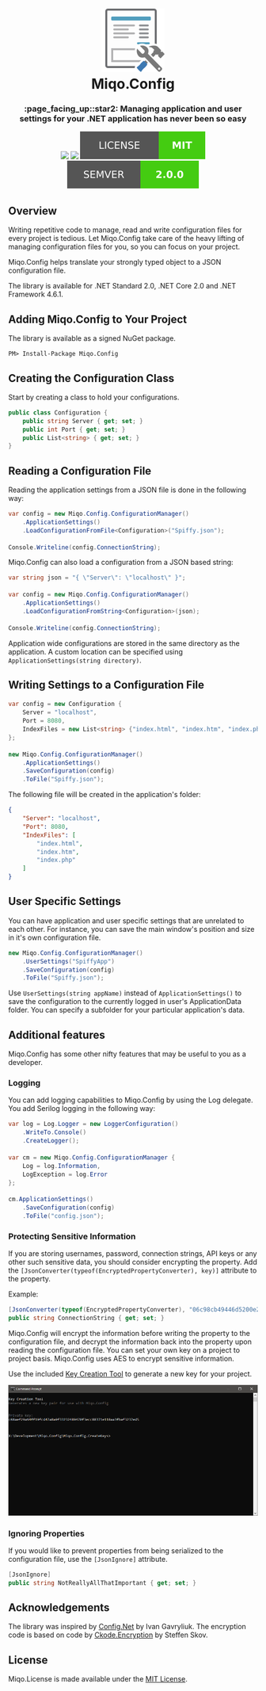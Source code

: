 <h1 align="center">
  <br>
  <img src ="./.github/miqo.config.png" width="128" height="128"/>
  <br>
  Miqo.Config
  <br>
</h1>
<h3 align="center">
	:page_facing_up::star2: Managing application and user settings for your .NET application has never been so easy
</h3>
<p align="center">
<a href="https://ci.appveyor.com/project/natsuo/miqo-config"><img src="https://img.shields.io/appveyor/ci/natsuo/miqo-config.svg?style=for-the-badge&logo=appveyor"/></a>
<a href="https://travis-ci.org/miqo-no/Miqo.Config"><img src="https://img.shields.io/travis/miqo-no/Miqo.Config.svg?style=for-the-badge&logo=travis"></a>
<a href="./LICENSE.md"><img src=".github/mit.svg"/></a>
<a href="https://semver.org/"><img src=".github/semver.svg"/></a>
</p>

## Overview

Writing repetitive code to manage, read and write configuration files for every project is tedious. Let Miqo.Config take care of the heavy lifting of managing configuration files for you, so you can focus on your project.

Miqo.Config helps translate your strongly typed object to a JSON configuration file.

The library is available for .NET Standard 2.0, .NET Core 2.0 and .NET Framework 4.6.1.

## Adding Miqo.Config to Your Project

The library is available as a signed NuGet package.

```
PM> Install-Package Miqo.Config
```

## Creating the Configuration Class

Start by creating a class to hold your configurations.

```csharp
public class Configuration {
	public string Server { get; set; }
	public int Port { get; set; }
	public List<string> { get; set; }
}
```

## Reading a Configuration File

Reading the application settings from a JSON file is done in the following way:

```csharp
var config = new Miqo.Config.ConfigurationManager()
	.ApplicationSettings()
	.LoadConfigurationFromFile<Configuration>("Spiffy.json");

Console.Writeline(config.ConnectionString);
```

Miqo.Config can also load a configuration from a JSON based string:

```csharp
var string json = "{ \"Server\": \"localhost\" }";

var config = new Miqo.Config.ConfigurationManager()
	.ApplicationSettings()
	.LoadConfigurationFromString<Configuration>(json);

Console.Writeline(config.ConnectionString);
```

Application wide configurations are stored in the same directory as the application. A custom location can be specified using ```ApplicationSettings(string directory)```.

## Writing Settings to a Configuration File

```csharp
var config = new Configuration {
	Server = "localhost",
	Port = 8080,
	IndexFiles = new List<string> {"index.html", "index.htm", "index.php"}
};

new Miqo.Config.ConfigurationManager()
	.ApplicationSettings()
	.SaveConfiguration(config)
	.ToFile("Spiffy.json");
```
The following file will be created in the application's folder:

```json
{
	"Server": "localhost",
	"Port": 8080,
	"IndexFiles": [
		"index.html",
		"index.htm",
		"index.php"
	]
}
```

## User Specific Settings

You can have application and user specific settings that are unrelated to each other. For instance, you can save the main window's position and size in it's own configuration file.

```csharp
new Miqo.Config.ConfigurationManager()
	.UserSettings("SpiffyApp")
	.SaveConfiguration(config)
	.ToFile("Spiffy.json");
```

Use ```UserSettings(string appName)``` instead of ```ApplicationSettings()``` to save the configuration to the currently logged in user's ApplicationData folder. You can specify a subfolder for your particular application's data.

## Additional features

Miqo.Config has some other nifty features that may be useful to you as a developer.

### Logging

You can add logging capabilities to Miqo.Config by using the Log delegate. You add Serilog logging in the following way:

```csharp
var log = Log.Logger = new LoggerConfiguration()
	.WriteTo.Console()
	.CreateLogger();

var cm = new Miqo.Config.ConfigurationManager {
	Log = log.Information,
	LogException = log.Error
};

cm.ApplicationSettings()
	.SaveConfiguration(config)
	.ToFile("config.json");
```

### Protecting Sensitive Information

If you are storing usernames, password, connection strings, API keys or any other such sensitive data, you should consider encrypting the property. Add the ```[JsonConverter(typeof(EncryptedPropertyConverter), key)]``` attribute to the property.

Example:

```csharp
[JsonConverter(typeof(EncryptedPropertyConverter), "06c98cb49446d5200e272e4aa61566261278e53f6dc73a95f211694451787842")]
public string ConnectionString { get; set; }
```

Miqo.Config will encrypt the information before writing the property to the configuration file, and decrypt the information back into the property upon reading the configuration file. You can set your own key on a project to project basis. Miqo.Config uses AES to encrypt sensitive information.

Use the included [Key Creation Tool](./Miqo.Config.CreateKeys/) to generate a new key for your project.

![Key Creation Tool](./.github/createkeys.png)

### Ignoring Properties

If you would like to prevent properties from being serialized to the configuration file, use the ```[JsonIgnore]``` attribute.

```csharp
[JsonIgnore]
public string NotReallyAllThatImportant { get; set; }
```

## Acknowledgements

The library was inspired by [Config.Net](https://github.com/aloneguid/config) by Ivan Gavryliuk. The encryption code is based on code by [Ckode.Encryption](https://github.com/NQbbe/Ckode.Encryption/) by Steffen Skov.

## License

Miqo.License is made available under the [MIT License](LICENSE).
